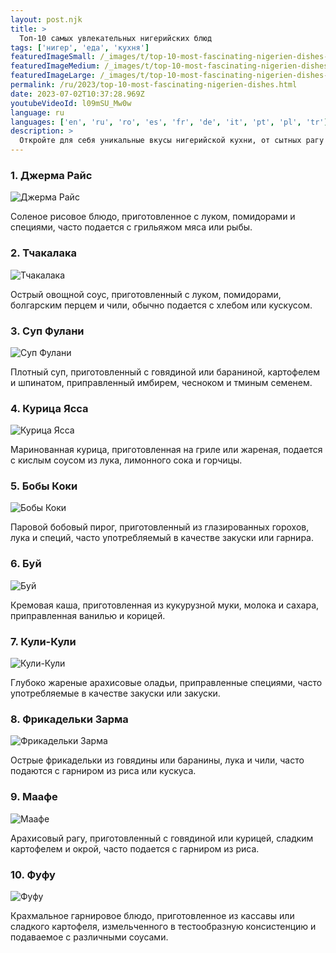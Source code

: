 ```yaml
---
layout: post.njk
title: >
  Топ-10 самых увлекательных нигерийских блюд
tags: ['нигер', 'еда', 'кухня']
featuredImageSmall: /_images/t/top-10-most-fascinating-nigerien-dishes-cover-ru-small.webp
featuredImageMedium: /_images/t/top-10-most-fascinating-nigerien-dishes-cover-ru-medium.webp
featuredImageLarge: /_images/t/top-10-most-fascinating-nigerien-dishes-cover-ru-large.webp
permalink: /ru/2023/top-10-most-fascinating-nigerien-dishes.html
date: 2023-07-02T10:37:28.969Z
youtubeVideoId: l09mSU_Mw0w
language: ru
languages: ['en', 'ru', 'ro', 'es', 'fr', 'de', 'it', 'pt', 'pl', 'tr']
description: >
  Откройте для себя уникальные вкусы нигерийской кухни, от сытных рагу до хрустящих оладий.
---
```


### 1. Джерма Райс

![Джерма Райс](/_images/5/58117717b193bfa7c531d6ae319a9eae-medium.webp)

Соленое рисовое блюдо, приготовленное с луком, помидорами и специями, часто подается с грильяжом мяса или рыбы.

### 2. Тчакалака

![Тчакалака](/_images/a/a059bddd47c8ff17f6a62a799303cfd1-medium.webp)

Острый овощной соус, приготовленный с луком, помидорами, болгарским перцем и чили, обычно подается с хлебом или кускусом.

### 3. Суп Фулани

![Суп Фулани](/_images/9/9fffadea2a61c51a77e724962e3e7e6b-medium.webp)

Плотный суп, приготовленный с говядиной или бараниной, картофелем и шпинатом, приправленный имбирем, чесноком и тминым семенем.

### 4. Курица Ясса

![Курица Ясса](/_images/e/ed9fa7a2d9285b521b616c8e18d97ff3-medium.webp)

Маринованная курица, приготовленная на гриле или жареная, подается с кислым соусом из лука, лимонного сока и горчицы.

### 5. Бобы Коки

![Бобы Коки](/_images/4/4f3b23289a86fed2fa36371213f66215-medium.webp)

Паровой бобовый пирог, приготовленный из глазированных горохов, лука и специй, часто употребляемый в качестве закуски или гарнира.

### 6. Буй

![Буй](/_images/f/f04d279992ad3f1eb25613c42d883e39-medium.webp)

Кремовая каша, приготовленная из кукурузной муки, молока и сахара, приправленная ванилью и корицей.

### 7. Кули-Кули

![Кули-Кули](/_images/7/7a619dc524ace379f93168a0e5f4ba93-medium.webp)

Глубоко жареные арахисовые оладьи, приправленные специями, часто употребляемые в качестве закуски или закуски.

### 8. Фрикадельки Зарма

![Фрикадельки Зарма](/_images/5/546559c386051cdb5215e6d38284f6b9-medium.webp)

Острые фрикадельки из говядины или баранины, лука и чили, часто подаются с гарниром из риса или кускуса.

### 9. Маафе

![Маафе](/_images/0/0b14757da557db22a3a018a4ac6b4cc4-medium.webp)

Арахисовый рагу, приготовленный с говядиной или курицей, сладким картофелем и окрой, часто подается с гарниром из риса.

### 10. Фуфу

![Фуфу](/_images/3/3202d666a17c305fbb91225345dd05e2-medium.webp)

Крахмальное гарнировое блюдо, приготовленное из кассавы или сладкого картофеля, измельченного в тестообразную консистенцию и подаваемое с различными соусами.


